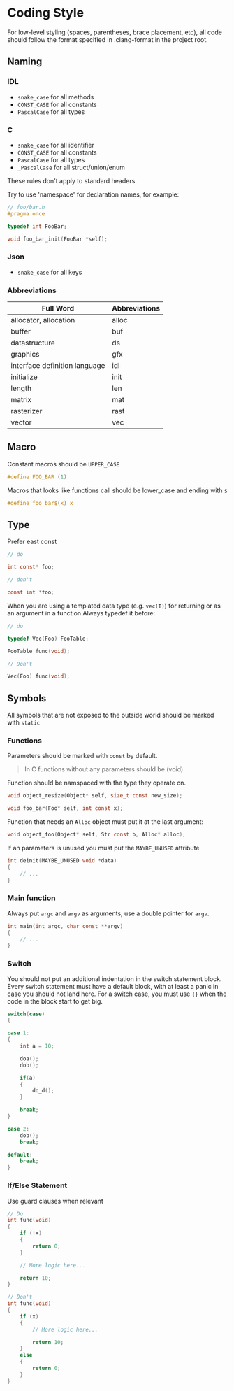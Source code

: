 # Coding Style

For low-level styling (spaces, parentheses, brace placement, etc), all code should follow the format specified in .clang-format in the project root.

## Naming

### IDL

- `snake_case` for all methods
- `CONST_CASE` for all constants
- `PascalCase` for all types

### C

- `snake_case` for all identifier
- `CONST_CASE` for all constants
- `PascalCase` for all types
- `_PascalCase` for all struct/union/enum

These rules don't apply to standard headers.

Try to use 'namespace' for declaration names, for example:

```c
// foo/bar.h
#pragma once

typedef int FooBar;

void foo_bar_init(FooBar *self);
```

### Json

- `snake_case` for all keys

### Abbreviations

| Full Word                     | Abbreviations |
| ----------------------------- | ------------- |
| allocator, allocation         | alloc         |
| buffer                        | buf           |
| datastructure                 | ds            |
| graphics                      | gfx           |
| interface definition language | idl           |
| initialize                    | init          |
| length                        | len           |
| matrix                        | mat           |
| rasterizer                    | rast          |
| vector                        | vec           |


## Macro

Constant macros should be `UPPER_CASE`

```c
#define FOO_BAR (1)
```

Macros that looks like functions call should be lower_case and ending with `$`

```c
#define foo_bar$(x) x
```

## Type

Prefer east const

```c
// do

int const* foo;

// don't

const int *foo;
```

When you are using a templated data type (e.g. `vec(T)`) for returning or as an argument in a function  Always typedef it before:


```c
// do

typedef Vec(Foo) FooTable;

FooTable func(void);

// Don't

Vec(Foo) func(void);
```

## Symbols

All symbols that are not exposed to the outside world should be marked with `static`

### Functions

Parameters should be marked with `const` by default.

> In C functions without any parameters should be (void)

Function should be namspaced with the type they operate on.

```c
void object_resize(Object* self, size_t const new_size);

void foo_bar(Foo* self, int const x);
```

Function that needs an `Alloc` object must put it at the last argument:

```c
void object_foo(Object* self, Str const b, Alloc* alloc);
```

If an parameters is unused you must put the `MAYBE_UNUSED` attribute

```c
int deinit(MAYBE_UNUSED void *data)
{
    // ...
}
```
### Main function

Always put `argc` and `argv` as arguments, use a double pointer for `argv`.

```c
int main(int argc, char const **argv)
{
    // ...
}
```

### Switch

You should not put an additional indentation in the switch statement block.
Every switch statement must have a default block, with at least a panic in case you should not land here.
For a switch case, you must use `{}` when the code in the block start to get big.

```c
switch(case)
{

case 1:
{
    int a = 10;

    doa();
    dob();

    if(a)
    {
        do_d();
    }

    break;
}

case 2:
    dob();
    break;

default:
    break;
}
```

### If/Else Statement

Use guard clauses when relevant

```c
// Do
int func(void)
{
    if (!x)
    {
        return 0;
    }

    // More logic here...

    return 10;
}

// Don't
int func(void)
{
    if (x)
    {
        // More logic here...

        return 10;
    }
    else
    {
        return 0;
    }
}
```
